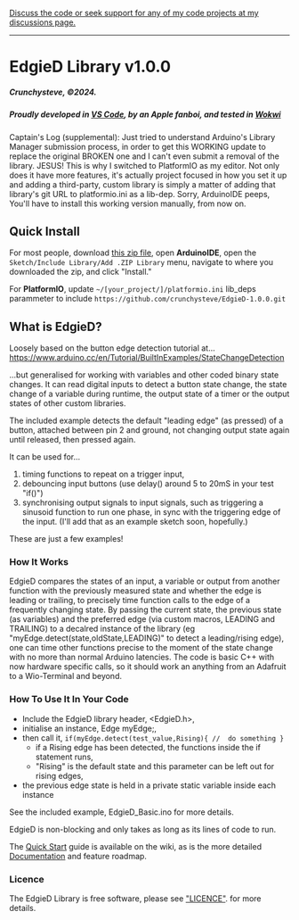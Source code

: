 [Discuss the code or seek support for any of my code projects at my discussions page.](https://github.com/crunchysteve/crunchysteve.github.io/discussions)
***
# EdgieD Library v1.0.0
##### Crunchysteve, &copy;2024.
##### Proudly developed in [VS Code](https://code.visualstudio.com/), by an Apple fanboi, and tested in [Wokwi](Wokwi.com)

Captain's Log (supplemental): Just tried to understand Arduino's Library Manager submission process, in order to get this WORKING update to replace the original BROKEN one and I can't even submit a removal of the library. JESUS! This is why I switched to PlatformIO as my editor. Not only does it have more features, it's actually project focused in how you set it up and adding a third-party, custom library is simply a matter of adding that library's git URL to platformio.ini as a lib-dep. Sorry, ArduinoIDE peeps, You'll have to install this working version manually, from now on.

## Quick Install
For most people, download [this zip file](https://github.com/crunchysteve/EdgieD/releases/download/ArduinoLibrary-update/EdgieD_1.0.0.zip), open **ArduinoIDE**, open the ```Sketch/Include Library/Add .ZIP Library``` menu, navigate to where you downloaded the zip, and click "Install."

For **PlatformIO**, update ```~/[your_project/]/platformio.ini``` lib_deps parammeter to include ```https://github.com/crunchysteve/EdgieD-1.0.0.git```

## What is EdgieD?
Loosely based on the button edge detection tutorial at...
https://www.arduino.cc/en/Tutorial/BuiltInExamples/StateChangeDetection

...but generalised for working with variables and other coded binary state changes. It can read digital inputs to detect a button state change, the state change of a variable during runtime, the output state of a timer or the output states of other custom libraries.

The included example detects the default "leading edge" (as pressed) of a button, attached between pin 2 and ground, not changing output state again until released, then pressed again.

It can be used for...
  1. timing functions to repeat on a trigger input,
  2. debouncing input buttons (use delay() around 5 to 20mS in your test "if()")
  3. synchronising output signals to input signals, such as triggering a sinusoid function to run one phase, in sync with the triggering edge of the input. (I'll add that as an example sketch soon, hopefully.)

These are just a few examples!

### How It Works
EdgieD compares the states of an input, a variable or output from another function  with the previously measured state and whether the edge is leading or trailing, to precisely time function calls to the edge of a frequently changing state. By passing the current state, the previous state (as variables) and the preferred edge (via custom macros, LEADING and TRAILING) to a decalred instance of the library (eg "myEdge.detect(state,oldState,LEADING)" to detect a leading/rising edge), one can time other functions precise to the moment of the state change with no more than normal Arduino latencies. The code is basic C++ with now hardware specific calls, so it should work an anything from an Adafruit to a Wio-Terminal and beyond.

### How To Use It In Your Code
  * Include the EdgieD library header, <EdgieD.h>, 
  * initialise an instance, Edge myEdge;, 
  * then call it, ```if(myEdge.detect(test_value,Rising){ //  do something }``` 
    * if a Rising edge has been detected, the functions inside the if statement runs,
    * "Rising" is the default state and this parameter can be left out for rising edges,
  * the previous edge state is held in a private static variable inside each instance

See the included example, EdgieD_Basic.ino for more details.

EdgieD is non-blocking and only takes as long as its lines of code to run.

The [Quick Start](https://github.com/crunchysteve/EdgieD/wiki/Quick-Start) guide is available on the wiki, as is the more detailed [Documentation](https://github.com/crunchysteve/EdgieD/wiki/Documentation) and feature roadmap.

### Licence
The EdgieD Library is free software, please see ["LICENCE"](https://github.com/crunchysteve/EdgieD/blob/main/LICENSE). for more details.

